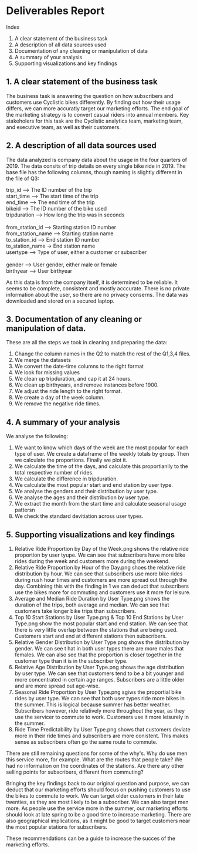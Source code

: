 # Deliverables Report

Index
1. A clear statement of the business task
2. A description of all data sources used
3. Documentation of any cleaning or manipulation of data
4. A summary of your analysis
5. Supporting visualizations and key findings

## 1. A clear statement of the business task
The business task is answering the question on how subscribers and customers use Cyclistic bikes differently. By finding out how their usage differs, we can more accuratly target our marketing efforts. The end goal of the marketing strategy is to convert casual riders into annual members. 
Key stakeholers for this task are the Cyclistic analytics team, marketing team, and executive team, as well as their customers. 

## 2. A description of all data sources used
The data analyzed is company data about the usage in the four quarters of 2019. The data consits of trip details on every single bike ride in 2019. The base file has the following columns, though naming is slightly different in the file of Q3:

trip_id	--> The ID number of the trip <br>
start_time	--> The start time of the trip<br>
end_time	--> The end time of the trip<br>
bikeid --> The ID number of the bike used	<br>
tripduration --> How long the trip was in seconds<br>	
from_station_id	 --> Starting station ID number<br>
from_station_name	--> Starting station name<br>
to_station_id	--> End station ID number<br>
to_station_name	-> End station name<br>
usertype --> Type of user, either a customer or subscriber<br>	
gender --> User gender, either male or female	<br>
birthyear --> User birthyear<br>

As this data is from the company itself, it is determined to be reliable. It seems to be complete, consistent and mostly acccurate. 
There is no private information about the user, so there are no privacy conserns. The data was downloaded and stored on a secured laptop. 

## 3. Documentation of any cleaning or manipulation of data. 
These are all the steps we took in cleaning and preparing the data:
1. Change the column names in the Q2 to match the rest of the Q1,3,4 files.
2. We merge the datasets
3. We convert the date-time columns to the right format
4. We look for missing values
5. We clean up tripduration, and cap it at 24 hours.
6. We clean up birthyears, and remove instances before 1900.
7. We adjust the ride length to the right format.
8. We create a day of the week column.
9. We remove the negative ride times.
    
 ## 4. A summary of your analysis
We analyse the following: 
1. We want to know which days of the week are the most popular for each type of user. We create a dataframe of the weekly totals by group. Then we calculate the proportions. Finally we plot it.
2. We calculate the time of the days, and calculate this proportianlly to the total respective number of rides.
3. We calculate the difference in tripduration.
4. We calculate the most popular start and end station by user type.
5. We analyse the genders and their distribution by user type.
6. We analyse the ages and their distribution by user type.
7. We extract the month from the start time and calculate seasonal usage pattersn
8. We check the standard devitiation across user types.

 ## 5. Supporting visualizations and key findings
 1. Relative Ride Proportion by Day of the Week.png shows the relative ride proportion by user tyupe. We can see that subscribers have more bike rides during the week and customers more during the weekend.
 2. Relative Ride Proportion by Hour of the Day.png shoes the relative ride distribution by hour. We can see that subscribers use more bike rides during rush hour times and customers are more spread out through the day. Combining this with the finding in 1 we can deduct that subscribers use the bikes more for commuting and customers use it more for leisure.
 3. Average and Median Ride Duration by User Type.png shows the duration of the trips, both average and median. We can see that customers take longer bike trips than subscribers.
 4. Top 10 Start Stations by User Type.png & Top 10 End Stations by User Type.png show the most popular start and end station. We can see that there is very little overlap between the stations that are being used. Customers start and end at different stations then subscribers.
 5. Relative Gender Distribution by User Type.png shows the distribution by gender. We can see t hat in both user types there are more males that females. We can also see that the proportion is closer together in the customer type than it is in the subscriber type.
 6. Relative Age Distribution by User Type.png shows the age distribution by user type. We can see that customers tend to be a bit younger and more concentrated in certain age ranges. Subscribers are a little older and are more spread out age-wise.
 7. Seasonal Ride Proportion by User Type.png sgiws the proportial bike rides by user type. We can see that both user types ride more bikes in the summer. This is logical because summer has better weather. Subscribers however, ride relatively more throughout the year, as they use the servicer to commute to work. Customers use it more leisurely in the summer.
 8. Ride Time Predictability by User Type.png shows that customers deviate more in their ride times and subscribers are more conistent. This makes sense as subscribers often go the same route to commute.

There are still remaining questions for some of the why's. Why do use men this service more, for example. What are the routes that people take? We had no information on the coordinates of the stations. Are there any other selling points for subscribers, different from commuting? 

Bringing the key findings back to our original question and purpose, we can deduct that our marketing efforts should focus on pushing customers to use the bikes to commute to work. We can target older customers in their late twenties, as they are most likely to be a subscriber. We can also target men more. As people use the service more in the summer, our marketing efforts should look at late spring to be a good time to increase marketing. There are also geographical implications, as it might be good to target customers near the most popular stations for subscribers. 

These recommendations can be a guide to increase the succes of the marketing efforts. 


